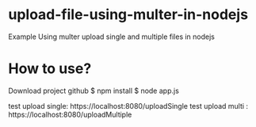 # upload-file-using-multer-in-nodejs
Example Using multer upload single and multiple files in nodejs
# How to use?
Download project github
$ npm install
$ node app.js

test upload single: https://localhost:8080/uploadSingle
test upload multi : https://localhost:8080/uploadMultiple
